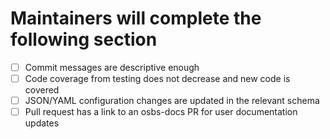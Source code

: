 # Maintainers will complete the following section

- [ ] Commit messages are descriptive enough
- [ ] Code coverage from testing does not decrease and new code is covered
- [ ] JSON/YAML configuration changes are updated in the relevant schema
- [ ] Pull request has a link to an osbs-docs PR for user documentation updates
